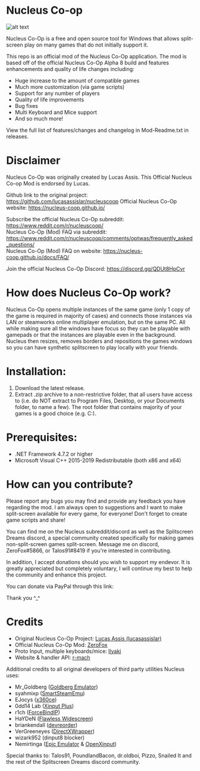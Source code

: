 # Nucleus Co-op 

![alt text](https://repository-images.githubusercontent.com/459159665/a4bddd2a-c47a-485c-9f18-55165b217533)

Nucleus Co-Op is a free and open source tool for Windows that allows split-screen play on many games that do not initially support it.

This repo is an official mod of the Nucleus Co-Op application. The mod is based off of the official Nucleus Co-Op Alpha 8 build and features enhancements and quality of life changes including:
- Huge increase to the amount of compatible games
- Much more customization (via game scripts)
- Support for any number of players
- Quality of life improvements
- Bug fixes
- Multi Keyboard and Mice support
- And so much more!

View the full list of features/changes and changelog in Mod-Readme.txt in releases.

# Disclaimer
Nucleus Co-Op was originally created by Lucas Assis. This Official Nucleus Co-op Mod is endorsed by Lucas. 

Github link to the original project: https://github.com/lucasassislar/nucleuscoop
Official Nucleus Co-Op website: https://nucleus-coop.github.io/

Subscribe the official Nucleus Co-Op subreddit: https://www.reddit.com/r/nucleuscoop/  
Nucleus Co-Op (Mod) FAQ via subreddit: https://www.reddit.com/r/nucleuscoop/comments/optwas/frequently_asked_questions/  
Nucleus Co-Op (Mod) FAQ on website: https://nucleus-coop.github.io/docs/FAQ/

Join the official Nucleus Co-Op Discord: https://discord.gg/QDUt8HpCvr

# How does Nucleus Co-Op work?
Nucleus Co-Op opens multiple instances of the same game (only 1 copy of the game is required in majority of cases) and connects those instances via LAN or steamworks online multiplayer emulation, but on the same PC. All while making sure all the windows have focus so they can be playable with gamepads or that the instances are playable even in the background. Nucleus then resizes, removes borders and repositions the games windows so you can have synthetic splitscreen to play locally with your friends.

# Installation:
1. Download the latest release. 
2. Extract .zip archive to a non-restrictive folder, that all users have access to (i.e. do NOT extract to Program Files, Desktop, or your Documents folder, to name a few). The root folder that contains majority of your games is a good choice (e.g. C:\).

# Prerequisites:
- .NET Framework 4.7.2 or higher  
- Microsoft Visual C++ 2015-2019 Redistributable (both x86 and x64)

# How can you contribute?
Please report any bugs you may find and provide any feedback you have regarding the mod. I am always open to suggestions and I want to make split-screen available for every game, for everyone! Don't forget to create game scripts and share!

You can find me on the Nucleus subreddit/discord as well as the Splitscreen Dreams discord, a special community created specifically for making games non-split-screen games split-screen. Message me on discord, ZeroFox#5866, or Talos91#8419 if you're interested in contributing.

In addition, I accept donations should you wish to support my endevor. It is greatly appreciated but completely voluntary, I will continue my best to help the community and enhance this project.

You can donate via PayPal through this link:

Thank you ^_^

# Credits
- Original Nucleus Co-Op Project: [Lucas Assis (lucasassislar)](https://github.com/lucasassislar)  
- Official Nucleus Co-Op Mod: [ZeroFox](https://github.com/ZeroFox5866)  
- Proto Input, multiple keyboards/mice: [Ilyaki](https://github.com/Ilyaki)  
- Website & handler API: [r-mach](https://github.com/r-mach)  
  
Additional credits to all original developers of third party utilities Nucleus uses:
- Mr_Goldberg ([Goldberg Emulator](https://gitlab.com/Mr_Goldberg/goldberg_emulator))
- syahmixp ([SmartSteamEmu](https://github.com/MAXBURAOT/SmartSteamEmu))
- EJocys ([x360ce](https://github.com/x360ce/x360ce))
- 0dd14 Lab ([Xinput Plus](https://sites.google.com/site/0dd14lab/xinput-plus))
- r1ch ([ForceBindIP](https://r1ch.net/projects/forcebindip))
- HaYDeN ([Flawless Widescreen](https://www.flawlesswidescreen.org/))
- briankendall ([devreorder](https://github.com/briankendall/devreorder))
- VerGreeneyes ([DirectXWrapper](https://community.pcgamingwiki.com/files/file/87-the-bards-tale-2005-windowed-mode/))
- wizark952 (dinput8 blocker)
- Nemirtinga ([Epic Emulator](https://gitlab.com/Nemirtingas/nemirtingas_epic_emu) & [OpenXinput](https://github.com/Nemirtingas/OpenXinput))

Special thanks to: Talos91, PoundlandBacon, dr.oldboi, Pizzo, Snailed It and the rest of the Splitscreen Dreams discord community.
